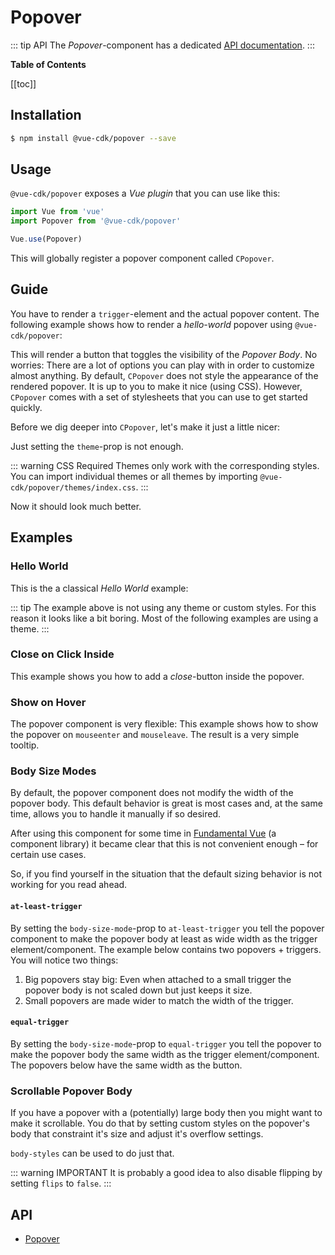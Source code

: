 # Popover

::: tip API
The *Popover*-component has a dedicated [API documentation](./../../api/popover).
:::

**Table of Contents**

[[toc]]

## Installation
``` sh
$ npm install @vue-cdk/popover --save
```

## Usage
`@vue-cdk/popover` exposes a *Vue plugin* that you can use like this:

``` js
import Vue from 'vue'
import Popover from '@vue-cdk/popover'

Vue.use(Popover)
```

This will globally register a popover component called `CPopover`.

## Guide
You have to render a `trigger`-element and the actual popover content. The following example shows how to render a *hello-world* popover using `@vue-cdk/popover`:

<Demo for="popover/hello-world" />

This will render a button that toggles the visibility of the *Popover Body*. No worries: There are a lot of options you can play with in order to customize almost anything. By default, `CPopover` does not style the appearance of the rendered popover. It is up to you to make it nice (using CSS). However, `CPopover` comes with a set of stylesheets that you can use to get started quickly.

Before we dig deeper into `CPopover`, let's make it just a little nicer:

<Demo for="popover-theme/clean" />

Just setting the `theme`-prop is not enough.

::: warning CSS Required
Themes only work with the corresponding styles. You can import individual themes or all themes by importing `@vue-cdk/popover/themes/index.css`.
:::

Now it should look much better.

## Examples

### Hello World

This is the a classical *Hello World* example:

<Demo for="popover/hello-world" />

::: tip
The example above is not using any theme or custom styles. For this reason it looks like a bit boring. Most of the following examples are using a theme.
:::

### Close on Click Inside

This example shows you how to add a *close*-button inside the popover.

<Demo for="popover/click-inside" />

### Show on Hover

The popover component is very flexible: This example shows how to show the popover on `mouseenter` and `mouseleave`. The result is a very simple tooltip.

<Demo for="popover/custom-trigger" />

### Body Size Modes <Badge text="New"/>

By default, the popover component does not modify the width of the popover body. This default behavior is great is most cases and, at the same time, allows you to handle it manually if so desired.

After using this component for some time in [Fundamental Vue](https://github.com/SAP/fundamental-vue) (a component library) it became clear that this is not convenient enough – for certain use cases.

So, if you find yourself in the situation that the default sizing behavior is not working for you read ahead.

#### `at-least-trigger`

By setting the `body-size-mode`-prop to `at-least-trigger` you tell the popover component to make the popover body at least as wide width as the trigger element/component. The example below contains two popovers + triggers. You will notice two things:

1. Big popovers stay big: Even when attached to a small trigger the popover body is not scaled down but just keeps it size.
2. Small popovers are made wider to match the width of the trigger.

<Demo for="popover/body-size-mode-at-least-trigger" />

#### `equal-trigger`

By setting the `body-size-mode`-prop to `equal-trigger` you tell the popover to make the popover body the same width as the trigger element/component. The popovers below have the same width as the button.

<Demo for="popover/body-size-mode-equal-trigger" />

### Scrollable Popover Body

If you have a popover with a (potentially) large body then you might want to make it scrollable. You do that by setting custom styles on the popover's body that constraint it's size and adjust it's overflow settings.

`body-styles` can be used to do just that.

::: warning IMPORTANT
It is probably a good idea to also disable flipping by setting `flips` to `false`.
:::

<Demo for="popover/scrollable-body" />

## API
- [Popover](./../../api/popover)
